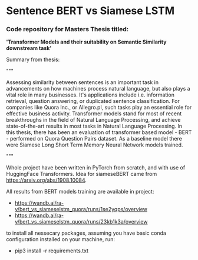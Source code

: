 # Sentence BERT vs Siamese LSTM

### Code repository for Masters Thesis titled:

<b>'Transformer Models and their suitability on Semantic Similarity downstream task'</b>

Summary from thesis:

"""

Assessing similarity between sentences is an important task in advancements on how machines process natural language, but also plays a vital role in many businesses. It's applications include i.e. information retrieval, question answering, or duplicated sentence classification. For companies like Quora Inc., or Allegro.pl, such tasks play an essential role for effective business activity. Transformer models stand for most of recent breakthroughs in the field of Natural Language Processing, and achieve state-of-the-art results in most tasks in Natural Language Processing. In this thesis, there has been an evaluation of transformer based model - BERT - performed on Quora Question Pairs dataset. As a baseline model there were Siamese Long Short Term Memory Neural Network models trained.

"""

Whole project have been written in PyTorch from scratch, and with use of HuggingFace Transformers. Idea for siameseBERT came from https://arxiv.org/abs/1908.10084.

All results from BERT models training are available in project:
- https://wandb.ai/ra-v/bert_vs_siameselstm_quora/runs/1se2yqps/overview
- https://wandb.ai/ra-v/bert_vs_siameselstm_quora/runs/23kb1k3a/overview

to install all nessecary packages, assuming you have basic conda configuration installed on your machine, run:
- pip3 install -r requirements.txt
